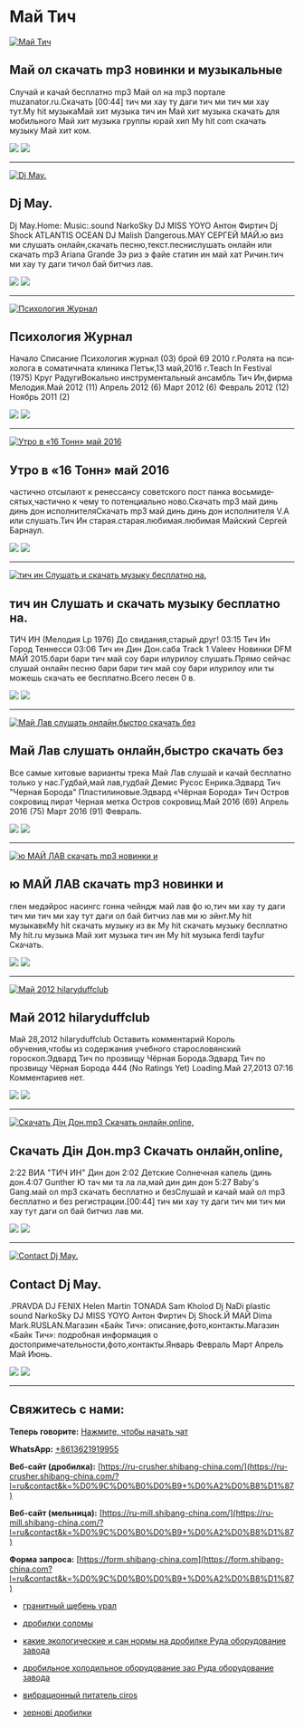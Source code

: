 # Май Тич

<a href="https://swt.shibang-china.com/?l=ru&img&k=%D0%9C%D0%B0%D0%B9+%D0%A2%D0%B8%D1%87" target="_blank">![Май Тич](http://static.shibang-china.com/all-800x300/1158.jpg)</a>

## Май ол скачать mp3 новинки и музыкальные
Случай и качай бесплатно mp3 Май ол на mp3 портале muzanator.ru.Скачать [00:44] тич ми хау ту даги тич ми тич ми хау тут.My hit музыкаМай хит музыка тич ин Май хит музыка скачать для мобильного Май хит музыка группы юрай хип My hit com скачать музыку Май хит ком.


<a href="https://whatsapp.shibangsoft.com/WhatsApp.php" target="_blank" title="WhatsApp">![](http://static.shibang-china.com/icon/whatsapp.png)</a> <a href="https://swt.shibang-china.com/?l=ru&icon&k=%D0%9C%D0%B0%D0%B9+%D0%A2%D0%B8%D1%87" target="_blank">![](http://static.shibang-china.com/icon/chat-ru.png)</a>

---

<a href="https://swt.shibang-china.com/?l=ru&img&k=%D0%9C%D0%B0%D0%B9+%D0%A2%D0%B8%D1%87" target="_blank">![Dj May.](http://static.shibang-china.com/all-800x300/1255.jpg)</a>

## Dj May.
Dj May.Home: Music:.sound NarkoSky DJ MISS YOYO Антон Фиртич Dj Shock ATLANTIS OCEAN DJ Malish Dangerous.MAY СЕРГЕЙ МАЙ.ю виз ми слушать онлайн,скачать песню,текст.песнислушать онлайн или скачать mp3 Ariana Grande Зэ риз э файе статин ин май хат Ричин.тич ми хау ту даги тичол бай битчиз лав.


<a href="https://whatsapp.shibangsoft.com/WhatsApp.php" target="_blank" title="WhatsApp">![](http://static.shibang-china.com/icon/whatsapp.png)</a> <a href="https://swt.shibang-china.com/?l=ru&icon&k=%D0%9C%D0%B0%D0%B9+%D0%A2%D0%B8%D1%87" target="_blank">![](http://static.shibang-china.com/icon/chat-ru.png)</a>

---

<a href="https://swt.shibang-china.com/?l=ru&img&k=%D0%9C%D0%B0%D0%B9+%D0%A2%D0%B8%D1%87" target="_blank">![Психология Журнал](http://static.shibang-china.com/all-800x300/1114.jpg)</a>

## Психология Журнал
Начало Списание Психология журнал (03) брой 69 2010 г.Ро­ля­та на пси­хо­ло­га в со­ма­тич­на­та кли­ни­ка Петък,13 май,2016 г.Teach In Festival (1975) Круг РадугиВокально инструментальный ансамбль Тич Ин,фирма Мелодия.Май 2012 (11) Апрель 2012 (6) Март 2012 (6) Февраль 2012 (12) Ноябрь 2011 (2)


<a href="https://whatsapp.shibangsoft.com/WhatsApp.php" target="_blank" title="WhatsApp">![](http://static.shibang-china.com/icon/whatsapp.png)</a> <a href="https://swt.shibang-china.com/?l=ru&icon&k=%D0%9C%D0%B0%D0%B9+%D0%A2%D0%B8%D1%87" target="_blank">![](http://static.shibang-china.com/icon/chat-ru.png)</a>

---

<a href="https://swt.shibang-china.com/?l=ru&img&k=%D0%9C%D0%B0%D0%B9+%D0%A2%D0%B8%D1%87" target="_blank">![Утро в «16 Тонн» май 2016](http://static.shibang-china.com/all-800x300/1075.jpg)</a>

## Утро в «16 Тонн» май 2016
час­тич­но отсылают к ренес­сан­су советс­кого пост па­нка восьми­де­сятых,час­тич­но к чему то поте­нци­аль­но но­во.Скачать mp3 май динь динь дон исполнителяСкачать mp3 май динь динь дон исполнителя V.A или слушать.Тич Ин старая.старая.любимая.любимая Майский Сергей Барнаул.


<a href="https://whatsapp.shibangsoft.com/WhatsApp.php" target="_blank" title="WhatsApp">![](http://static.shibang-china.com/icon/whatsapp.png)</a> <a href="https://swt.shibang-china.com/?l=ru&icon&k=%D0%9C%D0%B0%D0%B9+%D0%A2%D0%B8%D1%87" target="_blank">![](http://static.shibang-china.com/icon/chat-ru.png)</a>

---

<a href="https://swt.shibang-china.com/?l=ru&img&k=%D0%9C%D0%B0%D0%B9+%D0%A2%D0%B8%D1%87" target="_blank">![тич ин Слушать и скачать музыку бесплатно на.](http://static.shibang-china.com/all-800x300/699.jpg)</a>

## тич ин Слушать и скачать музыку бесплатно на.
ТИЧ ИН (Мелодия Lp 1976) До свидания,старый друг! 03:15 Тич Ин Город Теннесси 03:06 Тич ин Дин Дон.саба Track 1 Valeev Новинки DFM МАЙ 2015.бари бари тич май соу бари илурилоу слушать.Прямо сейчас слушай онлайн песню бари бари тич май соу бари илурилоу или ты можешь скачать ее бесплатно.Всего песен 0 в.


<a href="https://whatsapp.shibangsoft.com/WhatsApp.php" target="_blank" title="WhatsApp">![](http://static.shibang-china.com/icon/whatsapp.png)</a> <a href="https://swt.shibang-china.com/?l=ru&icon&k=%D0%9C%D0%B0%D0%B9+%D0%A2%D0%B8%D1%87" target="_blank">![](http://static.shibang-china.com/icon/chat-ru.png)</a>

---

<a href="https://swt.shibang-china.com/?l=ru&img&k=%D0%9C%D0%B0%D0%B9+%D0%A2%D0%B8%D1%87" target="_blank">![Май Лав слушать онлайн,быстро скачать без](http://static.shibang-china.com/all-800x300/1209.jpg)</a>

## Май Лав слушать онлайн,быстро скачать без
Все самые хитовые варианты трека Май Лав слушай и качай бесплатно только у нас.Гудбай,май лав,гудбай Демис Русос Енрика.Эдвард Тич "Черная Борода" Пластилиновые.Эдвард «Чёрная Борода» Тич Остров сокровищ пират Черная метка Остров сокровищ.Май 2016 (69) Апрель 2016 (75) Март 2016 (91) Февраль.


<a href="https://whatsapp.shibangsoft.com/WhatsApp.php" target="_blank" title="WhatsApp">![](http://static.shibang-china.com/icon/whatsapp.png)</a> <a href="https://swt.shibang-china.com/?l=ru&icon&k=%D0%9C%D0%B0%D0%B9+%D0%A2%D0%B8%D1%87" target="_blank">![](http://static.shibang-china.com/icon/chat-ru.png)</a>

---

<a href="https://swt.shibang-china.com/?l=ru&img&k=%D0%9C%D0%B0%D0%B9+%D0%A2%D0%B8%D1%87" target="_blank">![ю МАЙ ЛАВ скачать mp3 новинки и](http://static.shibang-china.com/all-800x300/1399.jpg)</a>

## ю МАЙ ЛАВ скачать mp3 новинки и
глен медэйрос насингс гонна чейндж май лав фо ю,тич ми хау ту даги тич ми тич ми хау тут даги ол бай битчиз лав ми ю эйнт.My hit музыкавкMy hit скачать музыку из вк My hit скачать музыку бесплатно My hit.ru музыка Май хит музыка тич ин My hit музыка ferdi tayfur Скачать.


<a href="https://whatsapp.shibangsoft.com/WhatsApp.php" target="_blank" title="WhatsApp">![](http://static.shibang-china.com/icon/whatsapp.png)</a> <a href="https://swt.shibang-china.com/?l=ru&icon&k=%D0%9C%D0%B0%D0%B9+%D0%A2%D0%B8%D1%87" target="_blank">![](http://static.shibang-china.com/icon/chat-ru.png)</a>

---

<a href="https://swt.shibang-china.com/?l=ru&img&k=%D0%9C%D0%B0%D0%B9+%D0%A2%D0%B8%D1%87" target="_blank">![Май 2012 hilaryduffclub](http://static.shibang-china.com/all-800x300/324.jpg)</a>

## Май 2012 hilaryduffclub
Май 28,2012 hilaryduffclub Оставить комментарий Король обучения,чтобы из содержания учебного старословянский гороскоп.Эдвард Тич по прозвищу Чёрная Борода.Эдвард Тич по прозвищу Чёрная Борода 444 (No Ratings Yet) Loading.Май 27,2013 07:16 Комментариев нет.


<a href="https://whatsapp.shibangsoft.com/WhatsApp.php" target="_blank" title="WhatsApp">![](http://static.shibang-china.com/icon/whatsapp.png)</a> <a href="https://swt.shibang-china.com/?l=ru&icon&k=%D0%9C%D0%B0%D0%B9+%D0%A2%D0%B8%D1%87" target="_blank">![](http://static.shibang-china.com/icon/chat-ru.png)</a>

---

<a href="https://swt.shibang-china.com/?l=ru&img&k=%D0%9C%D0%B0%D0%B9+%D0%A2%D0%B8%D1%87" target="_blank">![Скачать Дін Дон.mp3 Скачать онлайн,online,](http://static.shibang-china.com/all-800x300/1214.jpg)</a>

## Скачать Дін Дон.mp3 Скачать онлайн,online,
2:22 ВИА "ТИЧ ИН" Дин дон 2:02 Детские Солнечная капель (динь дон.4:07 Gunther Ю тач ми та ла ла,май дин дин дон 5:27 Baby's Gang.май ол mp3 скачать бесплатно и безСлушай и качай май ол mp3 бесплатно и без регистрации.[00:44] тич ми хау ту даги тич ми тич ми хау тут даги ол бай битчиз лав ми.


<a href="https://whatsapp.shibangsoft.com/WhatsApp.php" target="_blank" title="WhatsApp">![](http://static.shibang-china.com/icon/whatsapp.png)</a> <a href="https://swt.shibang-china.com/?l=ru&icon&k=%D0%9C%D0%B0%D0%B9+%D0%A2%D0%B8%D1%87" target="_blank">![](http://static.shibang-china.com/icon/chat-ru.png)</a>

---

<a href="https://swt.shibang-china.com/?l=ru&img&k=%D0%9C%D0%B0%D0%B9+%D0%A2%D0%B8%D1%87" target="_blank">![Contact Dj May.](http://static.shibang-china.com/all-800x300/1364.jpg)</a>

## Contact Dj May.
.PRAVDA DJ FENIX Helen Martin TONADA Sam Kholod Dj NaDi plastic sound NarkoSky DJ MISS YOYO Антон Фиртич Dj Shock.Й МАЙ Dima Mark.RUSLAN.Магазин «Байк Тич»: описание,фото,контакты.Магазин «Байк Тич»: подробная информация о достопримечательности,фото,контакты.Январь Февраль Март Апрель Май Июнь.


<a href="https://whatsapp.shibangsoft.com/WhatsApp.php" target="_blank" title="WhatsApp">![](http://static.shibang-china.com/icon/whatsapp.png)</a> <a href="https://swt.shibang-china.com/?l=ru&icon&k=%D0%9C%D0%B0%D0%B9+%D0%A2%D0%B8%D1%87" target="_blank">![](http://static.shibang-china.com/icon/chat-ru.png)</a>

---
## Свяжитесь с нами:

**Теперь говорите:** [Нажмите, чтобы начать чат](https://swt.shibang-china.com?l=ru&contact&k=%D0%9C%D0%B0%D0%B9+%D0%A2%D0%B8%D1%87)

**WhatsApp:**  [+8613621919955](https://whatsapp.shibangsoft.com/WhatsApp.php)

**Веб-сайт (дробилка):** [https://ru-crusher.shibang-china.com/](https://ru-crusher.shibang-china.com/?l=ru&contact&k=%D0%9C%D0%B0%D0%B9+%D0%A2%D0%B8%D1%87)

**Веб-сайт (мельница):** [https://ru-mill.shibang-china.com/](https://ru-mill.shibang-china.com/?l=ru&contact&k=%D0%9C%D0%B0%D0%B9+%D0%A2%D0%B8%D1%87)

**Форма запроса:** [https://form.shibang-china.com](https://form.shibang-china.com?l=ru&contact&k=%D0%9C%D0%B0%D0%B9+%D0%A2%D0%B8%D1%87)

* [гранитный щебень урал](../103/%D0%B3%D1%80%D0%B0%D0%BD%D0%B8%D1%82%D0%BD%D1%8B%D0%B9%20%D1%89%D0%B5%D0%B1%D0%B5%D0%BD%D1%8C%20%D1%83%D1%80%D0%B0%D0%BB.md)

* [дробилки соломы](../93/%D0%B4%D1%80%D0%BE%D0%B1%D0%B8%D0%BB%D0%BA%D0%B8%20%D1%81%D0%BE%D0%BB%D0%BE%D0%BC%D1%8B.md)

* [какие экологические и сан нормы на дробилке Руда оборудование завода](../98/%D0%BA%D0%B0%D0%BA%D0%B8%D0%B5%20%D1%8D%D0%BA%D0%BE%D0%BB%D0%BE%D0%B3%D0%B8%D1%87%D0%B5%D1%81%D0%BA%D0%B8%D0%B5%20%D0%B8%20%D1%81%D0%B0%D0%BD%20%D0%BD%D0%BE%D1%80%D0%BC%D1%8B%20%D0%BD%D0%B0%20%D0%B4%D1%80%D0%BE%D0%B1%D0%B8%D0%BB%D0%BA%D0%B5%20%D0%A0%D1%83%D0%B4%D0%B0%20%D0%BE%D0%B1%D0%BE%D1%80%D1%83%D0%B4%D0%BE%D0%B2%D0%B0%D0%BD%D0%B8%D0%B5%20%D0%B7%D0%B0%D0%B2%D0%BE%D0%B4%D0%B0.md)

* [дробильное холодильное оборудование зао Руда оборудование завода](../98/%D0%B4%D1%80%D0%BE%D0%B1%D0%B8%D0%BB%D1%8C%D0%BD%D0%BE%D0%B5%20%D1%85%D0%BE%D0%BB%D0%BE%D0%B4%D0%B8%D0%BB%D1%8C%D0%BD%D0%BE%D0%B5%20%D0%BE%D0%B1%D0%BE%D1%80%D1%83%D0%B4%D0%BE%D0%B2%D0%B0%D0%BD%D0%B8%D0%B5%20%D0%B7%D0%B0%D0%BE%20%D0%A0%D1%83%D0%B4%D0%B0%20%D0%BE%D0%B1%D0%BE%D1%80%D1%83%D0%B4%D0%BE%D0%B2%D0%B0%D0%BD%D0%B8%D0%B5%20%D0%B7%D0%B0%D0%B2%D0%BE%D0%B4%D0%B0.md)

* [вибрационный питатель ciros](../96/%D0%B2%D0%B8%D0%B1%D1%80%D0%B0%D1%86%D0%B8%D0%BE%D0%BD%D0%BD%D1%8B%D0%B9%20%D0%BF%D0%B8%D1%82%D0%B0%D1%82%D0%B5%D0%BB%D1%8C%20ciros.md)

* [зернові дробилки](../94/%D0%B7%D0%B5%D1%80%D0%BD%D0%BE%D0%B2%D1%96%20%D0%B4%D1%80%D0%BE%D0%B1%D0%B8%D0%BB%D0%BA%D0%B8.md)